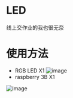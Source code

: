 # LED
线上交作业的我也很无奈

# 使用方法

  - RGB LED X1
![image](https://github.com/caikunyou/LED/blob/master/led.png)
  - raspberry 3B X1

![image](https://github.com/caikunyou/LED/blob/master/GPIO-Pinout-Diagram-2.png)

